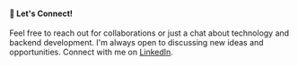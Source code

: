 #### 🌟 Let's Connect!
Feel free to reach out for collaborations or just a chat about technology and backend development. I'm always open to discussing new ideas and opportunities. Connect with me on [LinkedIn](https://www.linkedin.com/in/aman-madhukar/).
